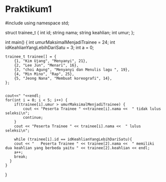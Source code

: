 # Praktikum1
#include <iostream>
using namespace std;

struct trainee_t
{
	int id;
    string nama;
    string keahlian;
    int umur;
};

int main()
{
	int umurMaksimalMenjadiTrainee = 24;
	int idKeahlianYangLebihDariSatu = 3;
	int a = 0;
	
	trainee_t trainee[] = {
		{1, "Kim Ujang", "Menyanyi", 21},
        {2, "Lee Jun", "Menari", 16},
        {3, "choi Agung", "Menyanyi dan Menulis lagu ", 19},
        {4, "Min Mino", "Rap", 25},
        {5, "Jeong Nana", "Membuat koreografi", 14},
	};
	
	
  	cout<<" "<<endl;
	for(int i = 0; i < 5; i++) {
        if(trainee[i].umur > umurMaksimalMenjadiTrainee) {
        	cout << "Peserta Trainee " <<trainee[i].nama <<  " tidak lulus seleksi\n";
            continue;
        }
        cout << "Peserta Trainee " << trainee[i].nama <<  " lulus seleksi\n";  
        
        while (trainee[i].id == idKeahlianYangLebihDariSatu){
  		cout << "   Peserta Trainee " << trainee[2].nama <<  " memiliki dua keahlian yang berbeda yaitu " << trainee[2].keahlian << endl;
  		a++;
      	break;
	  }
    }
    
    
  	
    
    
}
        
    	
			 
 
